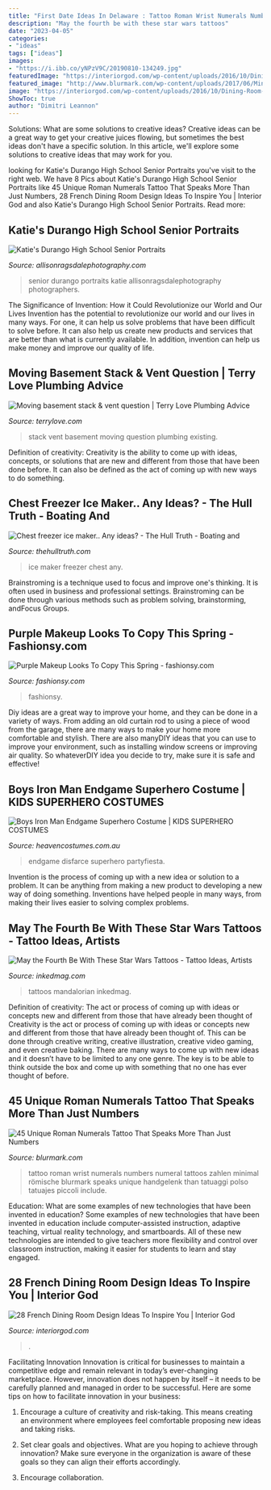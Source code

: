 ```yaml
---
title: "First Date Ideas In Delaware : Tattoo Roman Wrist Numerals Numbers Numeral Tattoos Zahlen Minimal Römische Blurmark Speaks Unique Handgelenk Than Tatuaggi Polso Tatuajes Piccoli Include"
description: "May the fourth be with these star wars tattoos"
date: "2023-04-05"
categories:
- "ideas"
tags: ["ideas"]
images:
- "https://i.ibb.co/yNPzV9C/20190810-134249.jpg"
featuredImage: "https://interiorgod.com/wp-content/uploads/2016/10/Dining-Room-French-Country-Ideas.jpg"
featured_image: "http://www.blurmark.com/wp-content/uploads/2017/06/Minimal-Roman-Numerals-Tattoo-On-Wrist.jpg"
image: "https://interiorgod.com/wp-content/uploads/2016/10/Dining-Room-French-Country-Ideas.jpg"
ShowToc: true
author: "Dimitri Leannon"
---
```



Solutions: What are some solutions to creative ideas?
Creative ideas can be a great way to get your creative juices flowing, but sometimes the best ideas don't have a specific solution. In this article, we'll explore some solutions to creative ideas that may work for you.

	

		
looking for Katie&#039;s Durango High School Senior Portraits you've visit to the right web. We have 8 Pics about Katie&#039;s Durango High School Senior Portraits like 45 Unique Roman Numerals Tattoo That Speaks More Than Just Numbers, 28 French Dining Room Design Ideas To Inspire You | Interior God and also Katie&#039;s Durango High School Senior Portraits. Read more:
		
    
## Katie&#039;s Durango High School Senior Portraits

<img loading=lazy src="http://allisonragsdalephotography.com/wp-content/uploads/2014/12/DSC5087.jpg" onerror="this.onerror=null;this.src='https://tse4.mm.bing.net/th?id=OIP.ZF5WkOKqnH9Zn2r_8Gp3TAHaLI&amp;pid=15.1';" alt="Katie&#039;s Durango High School Senior Portraits">

_Source: allisonragsdalephotography.com_

>senior durango portraits katie allisonragsdalephotography photographers. 

	

The Significance of Invention: How it Could Revolutionize our World and Our Lives
Invention has the potential to revolutionize our world and our lives in many ways. For one, it can help us solve problems that have been difficult to solve before. It can also help us create new products and services that are better than what is currently available. In addition, invention can help us make money and improve our quality of life.

    
## Moving Basement Stack &amp; Vent Question | Terry Love Plumbing Advice

<img loading=lazy src="https://i.ibb.co/yNPzV9C/20190810-134249.jpg" onerror="this.onerror=null;this.src='https://tse3.mm.bing.net/th?id=OIP.oXGz7YvAMWkjr73pk7pf1QHaNK&amp;pid=15.1';" alt="Moving basement stack &amp; vent question | Terry Love Plumbing Advice">

_Source: terrylove.com_

>stack vent basement moving question plumbing existing. 

	

Definition of creativity:
Creativity is the ability to come up with ideas, concepts, or solutions that are new and different from those that have been done before. It can also be defined as the act of coming up with new ways to do something.

    
## Chest Freezer Ice Maker.. Any Ideas? - The Hull Truth - Boating And

<img loading=lazy src="https://www.thehulltruth.com/attachment.php?attachmentid=90767&amp;stc=1&amp;d=1257715635" onerror="this.onerror=null;this.src='https://tse2.mm.bing.net/th?id=OIP.ULRVh7ji6c5hxKUByPz5eQHaFj&amp;pid=15.1';" alt="Chest freezer ice maker.. Any ideas? - The Hull Truth - Boating and">

_Source: thehulltruth.com_

>ice maker freezer chest any. 

	

Brainstroming is a technique used to focus and improve one's thinking. It is often used in business and professional settings. Brainstroming can be done through various methods such as problem solving, brainstorming, andFocus Groups.

    
## Purple Makeup Looks To Copy This Spring - Fashionsy.com

<img loading=lazy src="https://fashionsy.com/wp-content/uploads/2015/01/Purple-5.jpg" onerror="this.onerror=null;this.src='https://tse1.mm.bing.net/th?id=OIP.s-aZKwq6iEoKMx5UbvU9KgHaLH&amp;pid=15.1';" alt="Purple Makeup Looks To Copy This Spring - fashionsy.com">

_Source: fashionsy.com_

>fashionsy. 

	

Diy ideas are a great way to improve your home, and they can be done in a variety of ways. From adding an old curtain rod to using a piece of wood from the garage, there are many ways to make your home more comfortable and stylish. There are also manyDIY ideas that you can use to improve your environment, such as installing window screens or improving air quality. So whateverDIY idea you decide to try, make sure it is safe and effective!

    
## Boys Iron Man Endgame Superhero Costume | KIDS SUPERHERO COSTUMES

<img loading=lazy src="https://www.heavencostumes.com.au/media/catalog/product/cache/3ca7c4de79fd9294a778cbfdebc9dde4/k/-/k-rub-4248-700649-avengers-endgame-boys-classic-iron-man-marvel-book-week-costume-back-image.jpg" onerror="this.onerror=null;this.src='https://tse1.mm.bing.net/th?id=OIP.A3OKfxAi-jcZu7lk2JYagwHaKA&amp;pid=15.1';" alt="Boys Iron Man Endgame Superhero Costume | KIDS SUPERHERO COSTUMES">

_Source: heavencostumes.com.au_

>endgame disfarce superhero partyfiesta. 

	

Invention is the process of coming up with a new idea or solution to a problem. It can be anything from making a new product to developing a new way of doing something. Inventions have helped people in many ways, from making their lives easier to solving complex problems.

    
## May The Fourth Be With These Star Wars Tattoos - Tattoo Ideas, Artists

<img loading=lazy src="https://www.inkedmag.com/.image/t_share/MTcyMjQ4ODA0NjgxMDY1Njg0/wars.png" onerror="this.onerror=null;this.src='https://tse3.mm.bing.net/th?id=OIP.vx9uYAPfvgjkOsTzXE2r3QHaD4&amp;pid=15.1';" alt="May the Fourth Be With These Star Wars Tattoos - Tattoo Ideas, Artists">

_Source: inkedmag.com_

>tattoos mandalorian inkedmag. 

	

Definition of creativity: The act or process of coming up with ideas or concepts new and different from those that have already been thought of
Creativity is the act or process of coming up with ideas or concepts new and different from those that have already been thought of. This can be done through creative writing, creative illustration, creative video gaming, and even creative baking. There are many ways to come up with new ideas and it doesn’t have to be limited to any one genre. The key is to be able to think outside the box and come up with something that no one has ever thought of before.

    
## 45 Unique Roman Numerals Tattoo That Speaks More Than Just Numbers

<img loading=lazy src="http://www.blurmark.com/wp-content/uploads/2017/06/Minimal-Roman-Numerals-Tattoo-On-Wrist.jpg" onerror="this.onerror=null;this.src='https://tse1.mm.bing.net/th?id=OIP._L1fr17TrQfj6-MP4j9OmQHaK9&amp;pid=15.1';" alt="45 Unique Roman Numerals Tattoo That Speaks More Than Just Numbers">

_Source: blurmark.com_

>tattoo roman wrist numerals numbers numeral tattoos zahlen minimal römische blurmark speaks unique handgelenk than tatuaggi polso tatuajes piccoli include. 

	

Education: What are some examples of new technologies that have been invented in education?
Some examples of new technologies that have been invented in education include computer-assisted instruction, adaptive teaching, virtual reality technology, and smartboards. All of these new technologies are intended to give teachers more flexibility and control over classroom instruction, making it easier for students to learn and stay engaged.

    
## 28 French Dining Room Design Ideas To Inspire You | Interior God

<img loading=lazy src="https://interiorgod.com/wp-content/uploads/2016/10/Dining-Room-French-Country-Ideas.jpg" onerror="this.onerror=null;this.src='https://tse4.mm.bing.net/th?id=OIP.k2gT5BF65-ndwL_uoqH9wAHaJ4&amp;pid=15.1';" alt="28 French Dining Room Design Ideas To Inspire You | Interior God">

_Source: interiorgod.com_

>. 

	

Facilitating Innovation
Innovation is critical for businesses to maintain a competitive edge and remain relevant in today’s ever-changing marketplace. However, innovation does not happen by itself – it needs to be carefully planned and managed in order to be successful. Here are some tips on how to facilitate innovation in your business:
1. Encourage a culture of creativity and risk-taking. This means creating an environment where employees feel comfortable proposing new ideas and taking risks.

2. Set clear goals and objectives. What are you hoping to achieve through innovation? Make sure everyone in the organization is aware of these goals so they can align their efforts accordingly.

3. Encourage collaboration.

